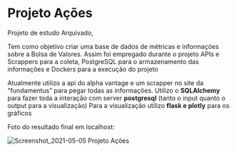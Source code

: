 # Projeto Ações


Projeto de estudo Arquivado,

Tem como objetivo criar uma base de dados de métricas e informações sobre a Bolsa de Valores.
Assim foi empregado durante o projeto APIs e Scrappers para a coleta, PostgreSQL para o armazenamento das informações  e Dockers para a execução do projeto

Atualmente utilizo a api do alpha vantage e um scrapper no site da "fundamentus" para pegar todas as informações.
Utilizo o **SQLAlchemy** para fazer toda a interação com server **postgresql** (tanto o input quanto o output para a visualização)
Para a visualização utilizo **flask e plotly** para os gráficos

Foto do resultado final em localhost:

![Screenshot_2021-05-05 Projeto Ações](https://user-images.githubusercontent.com/37700851/117223787-d5707d80-ade4-11eb-8679-8de74f3b4d6b.png)
